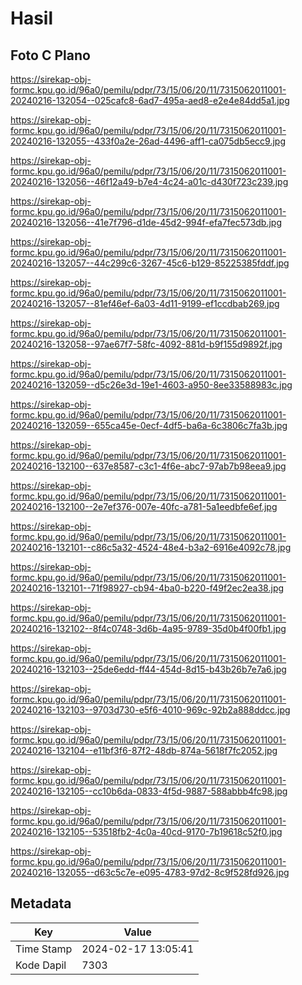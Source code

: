 # Hasil

## Foto C Plano

https://sirekap-obj-formc.kpu.go.id/96a0/pemilu/pdpr/73/15/06/20/11/7315062011001-20240216-132054--025cafc8-6ad7-495a-aed8-e2e4e84dd5a1.jpg

https://sirekap-obj-formc.kpu.go.id/96a0/pemilu/pdpr/73/15/06/20/11/7315062011001-20240216-132055--433f0a2e-26ad-4496-aff1-ca075db5ecc9.jpg

https://sirekap-obj-formc.kpu.go.id/96a0/pemilu/pdpr/73/15/06/20/11/7315062011001-20240216-132056--46f12a49-b7e4-4c24-a01c-d430f723c239.jpg

https://sirekap-obj-formc.kpu.go.id/96a0/pemilu/pdpr/73/15/06/20/11/7315062011001-20240216-132056--41e7f796-d1de-45d2-994f-efa7fec573db.jpg

https://sirekap-obj-formc.kpu.go.id/96a0/pemilu/pdpr/73/15/06/20/11/7315062011001-20240216-132057--44c299c6-3267-45c6-b129-85225385fddf.jpg

https://sirekap-obj-formc.kpu.go.id/96a0/pemilu/pdpr/73/15/06/20/11/7315062011001-20240216-132057--81ef46ef-6a03-4d11-9199-ef1ccdbab269.jpg

https://sirekap-obj-formc.kpu.go.id/96a0/pemilu/pdpr/73/15/06/20/11/7315062011001-20240216-132058--97ae67f7-58fc-4092-881d-b9f155d9892f.jpg

https://sirekap-obj-formc.kpu.go.id/96a0/pemilu/pdpr/73/15/06/20/11/7315062011001-20240216-132059--d5c26e3d-19e1-4603-a950-8ee33588983c.jpg

https://sirekap-obj-formc.kpu.go.id/96a0/pemilu/pdpr/73/15/06/20/11/7315062011001-20240216-132059--655ca45e-0ecf-4df5-ba6a-6c3806c7fa3b.jpg

https://sirekap-obj-formc.kpu.go.id/96a0/pemilu/pdpr/73/15/06/20/11/7315062011001-20240216-132100--637e8587-c3c1-4f6e-abc7-97ab7b98eea9.jpg

https://sirekap-obj-formc.kpu.go.id/96a0/pemilu/pdpr/73/15/06/20/11/7315062011001-20240216-132100--2e7ef376-007e-40fc-a781-5a1eedbfe6ef.jpg

https://sirekap-obj-formc.kpu.go.id/96a0/pemilu/pdpr/73/15/06/20/11/7315062011001-20240216-132101--c86c5a32-4524-48e4-b3a2-6916e4092c78.jpg

https://sirekap-obj-formc.kpu.go.id/96a0/pemilu/pdpr/73/15/06/20/11/7315062011001-20240216-132101--71f98927-cb94-4ba0-b220-f49f2ec2ea38.jpg

https://sirekap-obj-formc.kpu.go.id/96a0/pemilu/pdpr/73/15/06/20/11/7315062011001-20240216-132102--8f4c0748-3d6b-4a95-9789-35d0b4f00fb1.jpg

https://sirekap-obj-formc.kpu.go.id/96a0/pemilu/pdpr/73/15/06/20/11/7315062011001-20240216-132103--25de6edd-ff44-454d-8d15-b43b26b7e7a6.jpg

https://sirekap-obj-formc.kpu.go.id/96a0/pemilu/pdpr/73/15/06/20/11/7315062011001-20240216-132103--9703d730-e5f6-4010-969c-92b2a888ddcc.jpg

https://sirekap-obj-formc.kpu.go.id/96a0/pemilu/pdpr/73/15/06/20/11/7315062011001-20240216-132104--e11bf3f6-87f2-48db-874a-5618f7fc2052.jpg

https://sirekap-obj-formc.kpu.go.id/96a0/pemilu/pdpr/73/15/06/20/11/7315062011001-20240216-132105--cc10b6da-0833-4f5d-9887-588abbb4fc98.jpg

https://sirekap-obj-formc.kpu.go.id/96a0/pemilu/pdpr/73/15/06/20/11/7315062011001-20240216-132105--53518fb2-4c0a-40cd-9170-7b19618c52f0.jpg

https://sirekap-obj-formc.kpu.go.id/96a0/pemilu/pdpr/73/15/06/20/11/7315062011001-20240216-132055--d63c5c7e-e095-4783-97d2-8c9f528fd926.jpg


## Metadata

| Key        | Value               |
| ---------- | ------------------- |
| Time Stamp | 2024-02-17 13:05:41 |
| Kode Dapil | 7303                |



